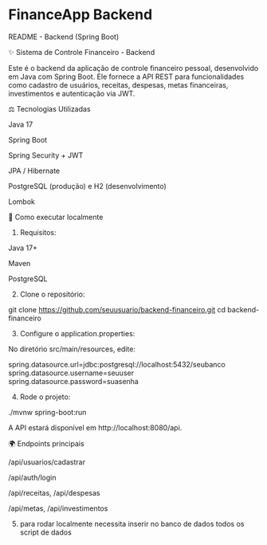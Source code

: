 # FinanceApp Backend

README - Backend (Spring Boot)

✨ Sistema de Controle Financeiro - Backend

Este é o backend da aplicação de controle financeiro pessoal, desenvolvido em Java com Spring Boot. Ele fornece a API REST para funcionalidades como cadastro de usuários, receitas, despesas, metas financeiras, investimentos e autenticação via JWT.

⚖️ Tecnologias Utilizadas

Java 17

Spring Boot

Spring Security + JWT

JPA / Hibernate

PostgreSQL (produção) e H2 (desenvolvimento)

Lombok

🚀 Como executar localmente

1. Requisitos:

Java 17+

Maven

PostgreSQL

2. Clone o repositório:

git clone https://github.com/seuusuario/backend-financeiro.git
cd backend-financeiro

3. Configure o application.properties:

No diretório src/main/resources, edite:

spring.datasource.url=jdbc:postgresql://localhost:5432/seubanco
spring.datasource.username=seuuser
spring.datasource.password=suasenha

4. Rode o projeto:

./mvnw spring-boot:run

A API estará disponível em http://localhost:8080/api.

🌍 Endpoints principais

/api/usuarios/cadastrar

/api/auth/login

/api/receitas, /api/despesas

/api/metas, /api/investimentos

5. para rodar localmente necessita inserir no banco de dados todos os script de dados
